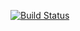 [![Build Status](https://travis-ci.org/17150043/5_laba.svg?branch=master)](https://travis-ci.org/17150043/5_laba)
